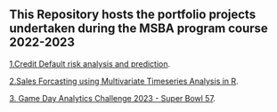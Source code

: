 ## This Repository hosts the portfolio projects undertaken during the MSBA program course 2022-2023

[1.Credit Default risk analysis and prediction](https://github.com/DebiAn575/Business_Applications/tree/main/Home_Credit_Default_Risk_prediction).

[2.Sales Forcasting using Multivariate Timeseries Analysis in R](https://github.com/DebiAn575/Business_Applications/tree/main/Sales_Forecasting-_Multivariate_Time_Series_Analysis_R).

[3. Game Day Analytics Challenge 2023 - Super Bowl 57](https://github.com/DebiAn575/Business_Applications/tree/main/Game%20Day%20Analytics%202023).

